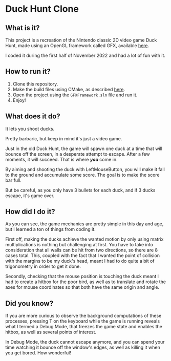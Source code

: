 # Duck Hunt Clone

## What is it?

This project is a recreation of the Nintendo classic 2D video game Duck Hunt, made using an OpenGL framework called GFX, available [here](https://github.com/UPB-Graphics/gfx-framework).

I coded it during the first half of November 2022 and had a lot of fun with it.

## How to run it?

1.  Clone this repository.
2.  Make the build files using CMake, as described [here](https://github.com/UPB-Graphics/gfx-framework).
3.  Open the project using the `GFXFramework.sln` file and run it.
4.  Enjoy!

## What does it do?

It lets you shoot ducks.

Pretty barbaric, but keep in mind it's just a video game.

Just in the old Duck Hunt, the game will spawn one duck at a time that will bounce off the screen, in a desperate attempt to escape. After a few moments, it will succeed. That is where ***you*** come in.

By aiming and shooting the duck with LeftMouseButton, you will make it fall to the ground and accumulate some score. The goal is to make the score bar full.

But be careful, as you only have 3 bullets for each duck, and if 3 ducks escape, it's game over.

## How did I do it?

As you can see, the game mechanics are pretty simple in this day and age, but I learned a ton of things from coding it.

First off, making the ducks achieve the wanted motion by only using matrix multiplications is nothing but challenging at first. You have to take into consideration that all walls can be hit from two directions, so there are 8 cases total. This, coupled with the fact that I wanted the point of collision with the margins to be my duck's head, meant I had to do quite a bit of trigonometry in order to get it done.

Secondly, checking that the mouse position is touching the duck meant I had to create a hitbox for the poor bird, as well as to translate and rotate the axes for mouse coordinates so that both have the same origin and angle.

## Did you know?

If you are more curious to observe the background computations of these processes, pressing T on the keyboard while the game is running reveals what I termed a Debug Mode, that freezes the game state and enables the hitbox, as well as several points of interest.

In Debug Mode, the duck cannot escape anymore, and you can spend your time watching it bounce off the window's edges, as well as killing it when you get bored. How wonderful!
